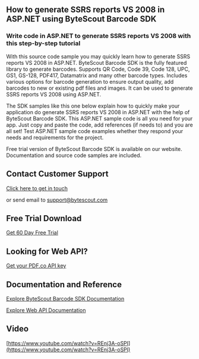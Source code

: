## How to generate SSRS reports VS 2008 in ASP.NET using ByteScout Barcode SDK

### Write code in ASP.NET to generate SSRS reports VS 2008 with this step-by-step tutorial

With this source code sample you may quickly learn how to generate SSRS reports VS 2008 in ASP.NET. ByteScout Barcode SDK is the fully featured library to generate barcodes. Supports QR Code, Code 39, Code 128, UPC, GS1, GS-128, PDF417, Datamatrix and many other barcode types. Includes various options for barcode generation to ensure output quality, add barcodes to new or existing pdf files and images. It can be used to generate SSRS reports VS 2008 using ASP.NET.

The SDK samples like this one below explain how to quickly make your application do generate SSRS reports VS 2008 in ASP.NET with the help of ByteScout Barcode SDK. This ASP.NET sample code is all you need for your app. Just copy and paste the code, add references (if needs to) and you are all set! Test ASP.NET sample code examples whether they respond your needs and requirements for the project.

Free trial version of ByteScout Barcode SDK is available on our website. Documentation and source code samples are included.

## Contact Customer Support

[Click here to get in touch](https://bytescout.zendesk.com/hc/en-us/requests/new?subject=ByteScout%20Barcode%20SDK%20Question)

or send email to [support@bytescout.com](mailto:support@bytescout.com?subject=ByteScout%20Barcode%20SDK%20Question) 

## Free Trial Download

[Get 60 Day Free Trial](https://bytescout.com/download/web-installer?utm_source=github-readme)

## Looking for Web API? 

[Get your PDF.co API key](https://pdf.co/documentation/api?utm_source=github-readme)

## Documentation and Reference

[Explore ByteScout Barcode SDK Documentation](https://bytescout.com/documentation/index.html?utm_source=github-readme)

[Explore Web API Documentation](https://pdf.co/documentation/api?utm_source=github-readme)

## Video

[https://www.youtube.com/watch?v=REnj3A-oSPI](https://www.youtube.com/watch?v=REnj3A-oSPI)